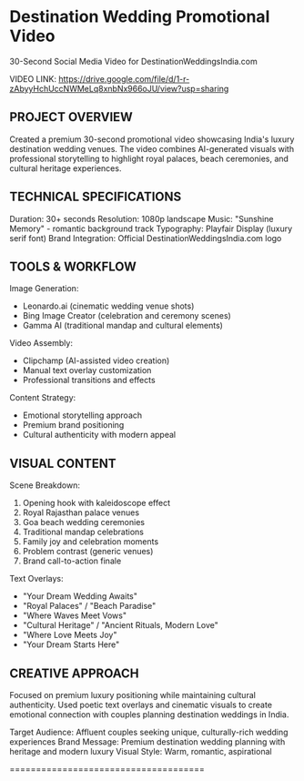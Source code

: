 # Destination Wedding Promotional Video

30-Second Social Media Video for DestinationWeddingsIndia.com

VIDEO LINK: https://drive.google.com/file/d/1-r-zAbyyHchUccNWMeLq8xnbNx966oJU/view?usp=sharing

## PROJECT OVERVIEW

Created a premium 30-second promotional video showcasing India's luxury destination wedding venues. The video combines AI-generated visuals with professional storytelling to highlight royal palaces, beach ceremonies, and cultural heritage experiences.

## TECHNICAL SPECIFICATIONS

Duration: 30+ seconds
Resolution: 1080p landscape
Music: "Sunshine Memory" - romantic background track
Typography: Playfair Display (luxury serif font)
Brand Integration: Official DestinationWeddingsIndia.com logo

## TOOLS & WORKFLOW

Image Generation:
- Leonardo.ai (cinematic wedding venue shots)
- Bing Image Creator (celebration and ceremony scenes)
- Gamma AI (traditional mandap and cultural elements)

Video Assembly:
- Clipchamp (AI-assisted video creation)
- Manual text overlay customization
- Professional transitions and effects

Content Strategy:
- Emotional storytelling approach
- Premium brand positioning  
- Cultural authenticity with modern appeal

## VISUAL CONTENT

Scene Breakdown:
1. Opening hook with kaleidoscope effect
2. Royal Rajasthan palace venues
3. Goa beach wedding ceremonies
4. Traditional mandap celebrations
5. Family joy and celebration moments
6. Problem contrast (generic venues)
7. Brand call-to-action finale

Text Overlays:
- "Your Dream Wedding Awaits"
- "Royal Palaces" / "Beach Paradise" 
- "Where Waves Meet Vows"
- "Cultural Heritage" / "Ancient Rituals, Modern Love"
- "Where Love Meets Joy"
- "Your Dream Starts Here"

## CREATIVE APPROACH

Focused on premium luxury positioning while maintaining cultural authenticity. Used poetic text overlays and cinematic visuals to create emotional connection with couples planning destination weddings in India.

Target Audience: Affluent couples seeking unique, culturally-rich wedding experiences
Brand Message: Premium destination wedding planning with heritage and modern luxury
Visual Style: Warm, romantic, aspirational

=====================================
